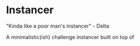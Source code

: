 # Instancer
"Kinda like a poor man's instancer" - Delta 

A minimalistic(ish) challenge instancer built on top of
